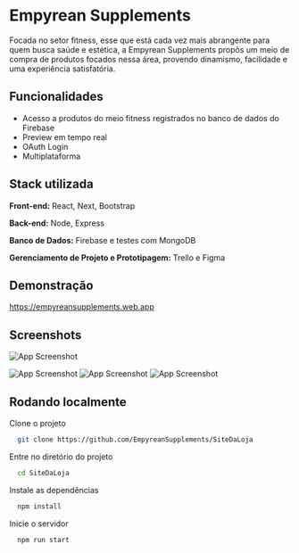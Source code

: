 
# Empyrean Supplements

Focada no setor fitness, esse que está cada vez mais abrangente para quem busca saúde e estética, a Empyrean Supplements propõs um meio de compra de produtos focados nessa área, provendo dinamismo, facilidade e uma experiência satisfatória.

## Funcionalidades

- Acesso a produtos do meio fitness registrados no banco de dados do Firebase
- Preview em tempo real
- OAuth Login
- Multiplataforma


## Stack utilizada

**Front-end:** React, Next, Bootstrap

**Back-end:** Node, Express

**Banco de Dados:** Firebase e testes com MongoDB

**Gerenciamento de Projeto e Prototipagem:** Trello e Figma



## Demonstração
https://empyreansupplements.web.app

## Screenshots

![App Screenshot](https://i.postimg.cc/prz9hGhh/empyreansite.jpg/tnRR8zzp468x300)

![App Screenshot](https://i.postimg.cc/02hWqbxV/empyreanprint2.jpg/tnRR8zzp468x300)
![App Screenshot](https://i.postimg.cc/mgMdZBgB/empyreanprint3.jpg/tnRR8zzp468x300)
![App Screenshot](https://i.postimg.cc/CMqq8M9q/empyreanprint4.jpg/tnRR8zzp468x300)


## Rodando localmente

Clone o projeto

```bash
  git clone https://github.com/EmpyreanSupplements/SiteDaLoja
```

Entre no diretório do projeto

```bash
  cd SiteDaLoja
```

Instale as dependências

```bash
  npm install
```

Inicie o servidor

```bash
  npm run start
```

